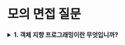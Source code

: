 ### <h1>모의 면접 질문

<details> 
  <summary><b>1. 객체 지향 프로그래밍이란 무엇입니까?</b></summary>
  객체 지향 프로그래밍 (Object-Oriented Programming, OOP)은 <b>프로그래밍에서 필요한 데이터를 추상화 시켜 상태와 행위를 가진 객체로 만들고, 객체들간의 상호작용을 통해 로직을 구성하는 프로그래밍 방법</b>입니다.
  <br>  
  객체 지향 프로그래밍은 크게 추상화 , 캡슐화 , 상속 , 다형성 의 네가지 특징을 가집니다.
</details> 
<br>
